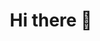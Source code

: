 <div align="center">
  <h1 align="center> Hola soy, Daniel Acosta ✋</h1>
</div>

### Hi there 👋

<!--
**DanielAcosta2706/DanielAcosta2706** is a ✨ _special_ ✨ repository because its `README.md` (this file) appears on your GitHub profile.

Here are some ideas to get you started:

- 🔭 I’m currently working on ...
- 🌱 I’m currently learning ...
- 👯 I’m looking to collaborate on ...
- 🤔 I’m looking for help with ...
- 💬 Ask me about ...
- 📫 How to reach me: ...
- 😄 Pronouns: ...
- ⚡ Fun fact: ...
-->
